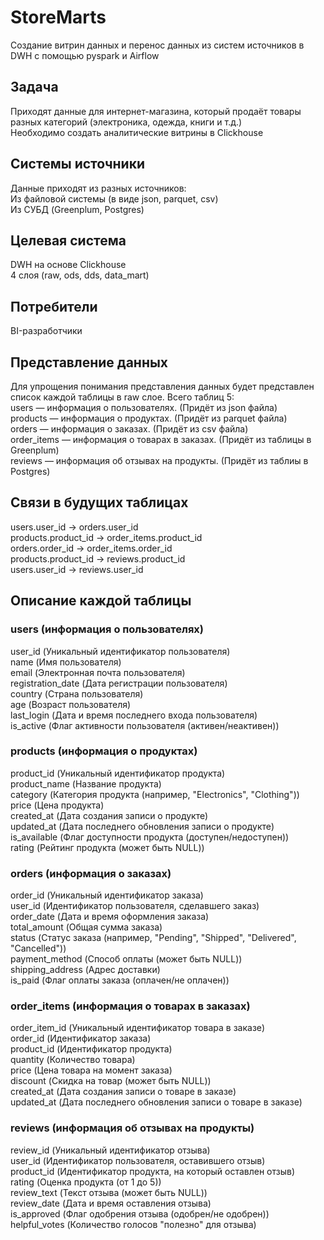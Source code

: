 # StoreMarts

Создание витрин данных и перенос данных из систем источников в DWH с помощью pyspark и Airflow <br>

## Задача

Приходят данные для интернет-магазина, который продаёт товары разных категорий (электроника, одежда, книги и т.д.) <br>
Необходимо создать аналитические витрины в Clickhouse <br>

## Системы источники
Данные приходят из разных источников: <br>
Из файловой системы (в виде json, parquet, csv) <br>
Из СУБД (Greenplum, Postgres) <br>

## Целевая система
DWH на основе Clickhouse <br>
4 слоя (raw, ods, dds, data_mart) <br>

## Потребители
BI-разработчики

## Представление данных

Для упрощения понимания представления данных будет представлен список каждой таблицы в raw слое. Всего таблиц 5: <br>
users — информация о пользователях. (Придёт из json файла) <br>
products — информация о продуктах. (Придёт из parquet файла) <br>
orders — информация о заказах. (Придёт из csv файла) <br>
order_items — информация о товарах в заказах. (Придёт из таблицы в Greenplum) <br>
reviews — информация об отзывах на продукты. (Придёт из таблиы в Postgres) <br>

## Связи в будущих таблицах

users.user_id -> orders.user_id <br>
products.product_id -> order_items.product_id <br>
orders.order_id -> order_items.order_id <br>
products.product_id -> reviews.product_id <br>
users.user_id -> reviews.user_id <br>

## Описание каждой таблицы

### users (информация о пользователях)

user_id (Уникальный идентификатор пользователя) <br>
name (Имя пользователя) <br>
email (Электронная почта пользователя) <br>
registration_date (Дата регистрации пользователя) <br>
country (Страна пользователя) <br>
age	(Возраст пользователя) <br>
last_login (Дата и время последнего входа пользователя) <br>
is_active (Флаг активности пользователя (активен/неактивен)) <br>

### products (информация о продуктах)

product_id (Уникальный идентификатор продукта) <br>
product_name (Название продукта) <br>
category (Категория продукта (например, "Electronics", "Clothing")) <br>
price	(Цена продукта) <br>
created_at (Дата создания записи о продукте) <br>
updated_at (Дата последнего обновления записи о продукте) <br>
is_available (Флаг доступности продукта (доступен/недоступен)) <br>
rating (Рейтинг продукта (может быть NULL)) <br>

### orders (информация о заказах)

order_id (Уникальный идентификатор заказа) <br>
user_id	(Идентификатор пользователя, сделавшего заказ) <br>
order_date (Дата и время оформления заказа) <br>
total_amount (Общая сумма заказа) <br>
status (Статус заказа (например, "Pending", "Shipped", "Delivered", "Cancelled")) <br>
payment_method (Способ оплаты (может быть NULL)) <br>
shipping_address (Адрес доставки) <br>
is_paid (Флаг оплаты заказа (оплачен/не оплачен)) <br>

### order_items (информация о товарах в заказах)

order_item_id	(Уникальный идентификатор товара в заказе) <br>
order_id (Идентификатор заказа) <br>
product_id (Идентификатор продукта) <br>
quantity (Количество товара) <br>
price (Цена товара на момент заказа) <br>
discount (Скидка на товар (может быть NULL)) <br>
created_at (Дата создания записи о товаре в заказе) <br>
updated_at (Дата последнего обновления записи о товаре в заказе) <br>

### reviews (информация об отзывах на продукты)

review_id	(Уникальный идентификатор отзыва) <br>
user_id	(Идентификатор пользователя, оставившего отзыв) <br>
product_id (Идентификатор продукта, на который оставлен отзыв) <br>
rating (Оценка продукта (от 1 до 5)) <br>
review_text (Текст отзыва (может быть NULL)) <br>
review_date	(Дата и время оставления отзыва) <br>
is_approved (Флаг одобрения отзыва (одобрен/не одобрен)) <br>
helpful_votes (Количество голосов "полезно" для отзыва) <br>

